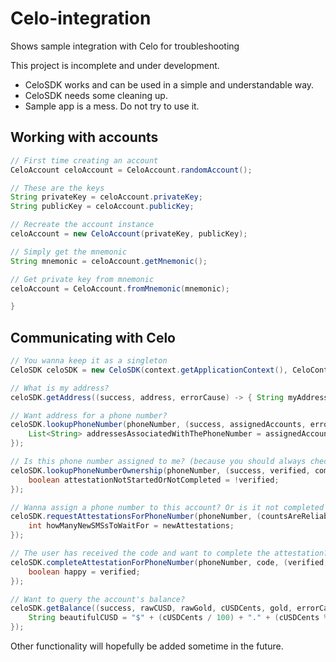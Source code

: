 # Celo-integration
Shows sample integration with Celo for troubleshooting

This project is incomplete and under development.

- CeloSDK works and can be used in a simple and understandable way.
- CeloSDK needs some cleaning up.
- Sample app is a mess. Do not try to use it.

## Working with accounts
```java
// First time creating an account
CeloAccount celoAccount = CeloAccount.randomAccount();

// These are the keys
String privateKey = celoAccount.privateKey;
String publicKey = celoAccount.publicKey;

// Recreate the account instance
celoAccount = new CeloAccount(privateKey, publicKey);

// Simply get the mnemonic
String mnemonic = celoAccount.getMnemonic();

// Get private key from mnemonic
celoAccount = CeloAccount.fromMnemonic(mnemonic);

} 
```

## Communicating with Celo
```java
// You wanna keep it as a singleton
CeloSDK celoSDK = new CeloSDK(context.getApplicationContext(), CeloContext.ALFAJORES, account);

// What is my address?
celoSDK.getAddress((success, address, errorCause) -> { String myAddress = address; });

// Want address for a phone number?
celoSDK.lookupPhoneNumber(phoneNumber, (success, assignedAccounts, errorCause) -> {
    List<String> addressesAssociatedWithThePhoneNumber = assignedAccounts;
});

// Is this phone number assigned to me? (because you should always check. User can unassigned.)
celoSDK.lookupPhoneNumberOwnership(phoneNumber, (success, verified, completedAttestations, totalAttestations, remainingAttestations, errorCause) -> {
    boolean attestationNotStartedOrNotCompleted = !verified;
});

// Wanna assign a phone number to this account? Or is it not completed yet?
celoSDK.requestAttestationsForPhoneNumber(phoneNumber, (countsAreReliable, newAttestations, totalAttestations, completedAttestations, errorCause) -> {
    int howManyNewSMSsToWaitFor = newAttestations;
});

// The user has received the code and want to complete the attestation? (the code can be a URL or an 8-digit number)
celoSDK.completeAttestationForPhoneNumber(phoneNumber, code, (verified, completed, total, remaining, errorCause) -> {
    boolean happy = verified;
});

// Want to query the account's balance?
celoSDK.getBalance((success, rawCUSD, rawGold, cUSDCents, gold, errorCause) -> {
    String beautifulCUSD = "$" + (cUSDCents / 100) + "." + (cUSDCents % 100);
});
```

Other functionality will hopefully be added sometime in the future.
